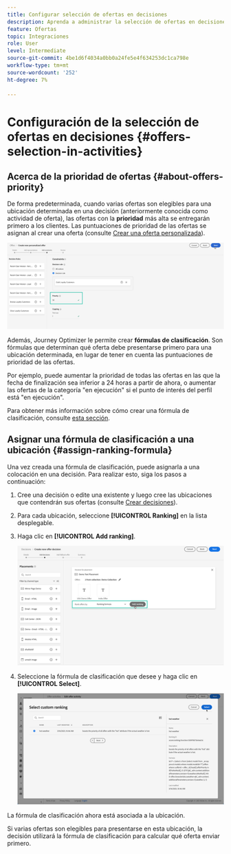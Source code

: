```yaml
---
title: Configurar selección de ofertas en decisiones
description: Aprenda a administrar la selección de ofertas en decisiones.
feature: Ofertas
topic: Integraciones
role: User
level: Intermediate
source-git-commit: 4be1d6f4034a0bb0a24fe5e4f634253dc1ca798e
workflow-type: tm+mt
source-wordcount: '252'
ht-degree: 7%

---
```


# Configuración de la selección de ofertas en decisiones {#offers-selection-in-activities}

## Acerca de la prioridad de ofertas {#about-offers-priority}

De forma predeterminada, cuando varias ofertas son elegibles para una ubicación determinada en una decisión (anteriormente conocida como actividad de oferta), las ofertas con la **prioridad** más alta se entregarán primero a los clientes. Las puntuaciones de prioridad de las ofertas se asignan al crear una oferta (consulte [Crear una oferta personalizada](../offer-library/creating-personalized-offers.md)).

![](../../assets/offer-priority.png)

Además, Journey Optimizer le permite crear **fórmulas de clasificación**. Son fórmulas que determinan qué oferta debe presentarse primero para una ubicación determinada, en lugar de tener en cuenta las puntuaciones de prioridad de las ofertas.

Por ejemplo, puede aumentar la prioridad de todas las ofertas en las que la fecha de finalización sea inferior a 24 horas a partir de ahora, o aumentar las ofertas de la categoría &quot;en ejecución&quot; si el punto de interés del perfil está &quot;en ejecución&quot;.

Para obtener más información sobre cómo crear una fórmula de clasificación, consulte [esta sección](../offer-library/create-ranking-formulas.md).

## Asignar una fórmula de clasificación a una ubicación {#assign-ranking-formula}

Una vez creada una fórmula de clasificación, puede asignarla a una colocación en una decisión. Para realizar esto, siga los pasos a continuación:

1. Cree una decisión o edite una existente y luego cree las ubicaciones que contendrán sus ofertas (consulte [Crear decisiones](../offer-activities/create-offer-activities.md)).

1. Para cada ubicación, seleccione **[!UICONTROL Ranking]** en la lista desplegable.

1. Haga clic en **[!UICONTROL Add ranking]**.

   ![](../../assets/offer-activity-ranking.png)

1. Seleccione la fórmula de clasificación que desee y haga clic en **[!UICONTROL Select]**.

   ![](../../assets/ranking-selection.png)

La fórmula de clasificación ahora está asociada a la ubicación.

Si varias ofertas son elegibles para presentarse en esta ubicación, la decisión utilizará la fórmula de clasificación para calcular qué oferta enviar primero.
